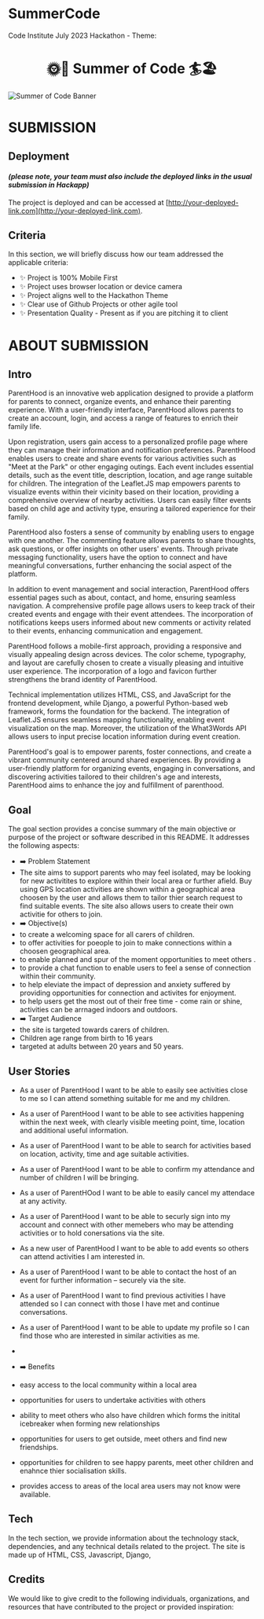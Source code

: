 # SummerCode
Code Institute July 2023 Hackathon - Theme:
<h1 align="center"><strong>🌞🚵 Summer of Code 🏄🏖️</strong>

</h1>


![Summer of Code Banner](https://res.cloudinary.com/djdefbnij/image/upload/v1688114955/Summer_2_owummy.png)

# SUBMISSION
## Deployment
#### _(please note, your team must also include the deployed links in the usual submission in Hackapp)_
The project is deployed and can be accessed at [http://your-deployed-link.com](http://your-deployed-link.com).

## Criteria
In this section, we will briefly discuss how our team addressed the applicable criteria:

- ✨ Project is 100% Mobile First
- ✨ Project uses browser location or device camera
- ✨ Project aligns well to the Hackathon Theme
- ✨ Clear use of Github Projects or other agile tool
- ✨ Presentation Quality - Present as if you are pitching it to client

# ABOUT SUBMISSION
## Intro
ParentHood is an innovative web application designed to provide a platform for parents to connect, organize events, and enhance their parenting experience. With a user-friendly interface, ParentHood allows parents to create an account, login, and access a range of features to enrich their family life.

Upon registration, users gain access to a personalized profile page where they can manage their information and notification preferences. ParentHood enables users to create and share events for various activities such as "Meet at the Park" or other engaging outings. Each event includes essential details, such as the event title, description, location, and age range suitable for children. The integration of the Leaflet.JS map empowers parents to visualize events within their vicinity based on their location, providing a comprehensive overview of nearby activities. Users can easily filter events based on child age and activity type, ensuring a tailored experience for their family.

ParentHood also fosters a sense of community by enabling users to engage with one another. The commenting feature allows parents to share thoughts, ask questions, or offer insights on other users' events. Through private messaging functionality, users have the option to connect and have meaningful conversations, further enhancing the social aspect of the platform.

In addition to event management and social interaction, ParentHood offers essential pages such as about, contact, and home, ensuring seamless navigation. A comprehensive profile page allows users to keep track of their created events and engage with their event attendees. The incorporation of notifications keeps users informed about new comments or activity related to their events, enhancing communication and engagement.

ParentHood follows a mobile-first approach, providing a responsive and visually appealing design across devices. The color scheme, typography, and layout are carefully chosen to create a visually pleasing and intuitive user experience. The incorporation of a logo and favicon further strengthens the brand identity of ParentHood.

Technical implementation utilizes HTML, CSS, and JavaScript for the frontend development, while Django, a powerful Python-based web framework, forms the foundation for the backend. The integration of Leaflet.JS ensures seamless mapping functionality, enabling event visualization on the map. Moreover, the utilization of the What3Words API allows users to input precise location information during event creation.

ParentHood's goal is to empower parents, foster connections, and create a vibrant community centered around shared experiences. By providing a user-friendly platform for organizing events, engaging in conversations, and discovering activities tailored to their children's age and interests, ParentHood aims to enhance the joy and fulfillment of parenthood.

## Goal
The goal section provides a concise summary of the main objective or purpose of the project or software described in this README. It addresses the following aspects:

- ➡️ Problem Statement
- The site aims to support parents who may feel isolated, may be looking for new activitites to explore within their local area or further afield. Buy using GPS location activities are shown within a geographical area choosen by the user and allows them to tailor thier search request to find suitable events. The site also allows users to create their own activitie for others to join.
- ➡️ Objective(s)
- to create a welcoming space for all carers of children.
- to offer activities for poeople to join to make connections within a choosen geographical area.
- to enable planned and spur of the moment opportunities to meet others .
- to provide a chat function to enable users to feel a sense of connection within their community.
- to help eleviate the impact of depression and anxiety suffered by providing opportunities for connection and activites for enjoyment.
- to help users get the most out of their free time - come rain or shine, activities can be arrnaged indoors and outdoors. 
- ➡️ Target Audience
- the site is targeted towards carers of children.
- Children age range from birth to 16 years
- targeted at adults between 20 years and 50 years.

## User Stories 
-  As a user of ParentHood I want to be able to easily see activities close to me so I can attend something suitable for me and my children.

-	As a user of ParentHood I want to be able to see activities happening within the next week, with clearly visible meeting point, time, location and additional useful information.

-	As a user of ParentHood I want to be able to search for activities based on location, activity, time and age suitable activities.

-	As a user of ParentHood I want to be able to confirm my attendance and number of children I will be bringing.

-	As a user of ParentHOod I want to be able to easily cancel my attendace at any activity.

-	As a user of ParentHood I want to be able to securly sign into my account and connect with other memebers who may be attending activities or to hold conersations via the site.

-   As a new user of ParentHood I want to be able to add events so others can attend activities I am interested in.

-   As a user of ParentHood I want to be able to contact the host of an event for further information – securely via the site.

-   As a  user of ParentHood I want to find previous activities I have attended so I can connect with those I have met and continue conversations.

-  As a user of ParentHood I want to be able to update my profile so I can find those who are interested in similar activities as me.


- 
- ➡️ Benefits
- easy access to the local community within a local area
- opportunities for users to undertake activities with others
- ability to meet others who also have children which forms the initital icebreaker when forming new relationships
- opportunities for users to get outside, meet others and find new friendships.
- opportunities for children to see happy parents, meet other children and enahnce thier socialisation skills.
- provides access to areas of the local area users may not know were available.

## Tech
In the tech section, we provide information about the technology stack, dependencies, and any technical details related to the project.
The site is made up of HTML, CSS, Javascript, Django,

## Credits
We would like to give credit to the following individuals, organizations, and resources that have contributed to the project or provided inspiration:
